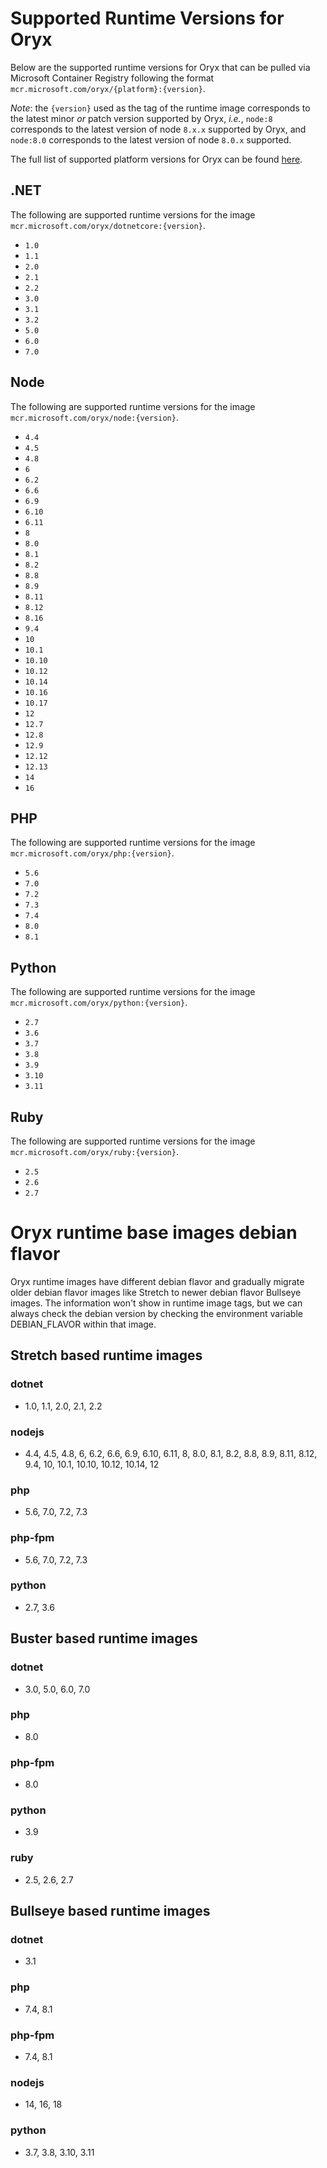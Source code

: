 # Supported Runtime Versions for Oryx

Below are the supported runtime versions for Oryx that can be pulled via Microsoft Container Registry following the format
`mcr.microsoft.com/oryx/{platform}:{version}`.

_Note_: the `{version}` used as the tag of the runtime image corresponds to the latest minor _or_ patch version supported by Oryx, _i.e._, `node:8`
corresponds to the latest version of node `8.x.x` supported by Oryx, and `node:8.0` corresponds to the latest version of node `8.0.x` supported.

The full list of supported platform versions for Oryx can be found [here](supportedPlatformVersions.md).

## .NET

The following are supported runtime versions for the image `mcr.microsoft.com/oryx/dotnetcore:{version}`.

- `1.0`
- `1.1`
- `2.0`
- `2.1`
- `2.2`
- `3.0`
- `3.1`
- `3.2`
- `5.0`
- `6.0`
- `7.0`

## Node

The following are supported runtime versions for the image `mcr.microsoft.com/oryx/node:{version}`.

- `4.4`
- `4.5`
- `4.8`
- `6`
- `6.2`
- `6.6`
- `6.9`
- `6.10`
- `6.11`
- `8`
- `8.0`
- `8.1`
- `8.2`
- `8.8`
- `8.9`
- `8.11`
- `8.12`
- `8.16`
- `9.4`
- `10`
- `10.1`
- `10.10`
- `10.12`
- `10.14`
- `10.16`
- `10.17`
- `12`
- `12.7`
- `12.8`
- `12.9`
- `12.12`
- `12.13`
- `14`
- `16`

## PHP

The following are supported runtime versions for the image `mcr.microsoft.com/oryx/php:{version}`.

- `5.6`
- `7.0`
- `7.2`
- `7.3`
- `7.4`
- `8.0`
- `8.1`

## Python

The following are supported runtime versions for the image `mcr.microsoft.com/oryx/python:{version}`.

- `2.7`
- `3.6`
- `3.7`
- `3.8`
- `3.9`
- `3.10`
- `3.11`

## Ruby

The following are supported runtime versions for the image `mcr.microsoft.com/oryx/ruby:{version}`.

- `2.5`
- `2.6`
- `2.7`



# Oryx runtime base images debian flavor

Oryx runtime images have different debian flavor and gradually migrate older debian flavor images like Stretch to newer debian flavor Bullseye images.
The information won't show in runtime image tags, but we can always check the debian version by checking the environment variable DEBIAN_FLAVOR within that image.

## Stretch based runtime images

### dotnet
- 1.0, 1.1, 2.0, 2.1, 2.2

### nodejs
- 4.4, 4.5, 4.8, 6, 6.2, 6.6, 6.9, 6.10, 6.11, 8, 8.0, 8.1, 8.2, 8.8, 8.9, 8.11, 8.12, 9.4, 10, 10.1, 10.10, 10.12, 10.14, 12

### php
- 5.6, 7.0, 7.2, 7.3

### php-fpm
- 5.6, 7.0, 7.2, 7.3

### python
- 2.7, 3.6


## Buster based runtime images

### dotnet
- 3.0, 5.0, 6.0, 7.0

### php
- 8.0

### php-fpm
- 8.0

### python
- 3.9

### ruby
- 2.5, 2.6, 2.7


## Bullseye based runtime images

### dotnet
- 3.1

### php
- 7.4, 8.1

### php-fpm
- 7.4, 8.1

### nodejs
- 14, 16, 18

### python
- 3.7, 3.8, 3.10, 3.11